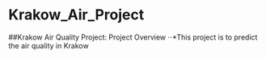 # Krakow_Air_Project
##Krakow Air Quality Project: Project Overview
⋅⋅*This project is to predict the air quality in Krakow
